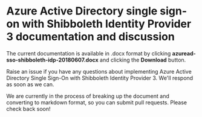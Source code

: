 # Azure Active Directory single sign-on with Shibboleth Identity Provider 3 documentation and discussion
The current documentation is available in .docx format by clicking **azuread-sso-shibboleth-idp-20180607.docx** and clicking the **Download** button. 

Raise an issue if you have any questions about implementing Azure Active Directory Single Sign-On with Shibboleth Identity Provider 3. We'll respond as soon as we can. 

We are currently in the process of breaking up the document and converting to markdown format, so you can submit pull requests. Please check back soon!
